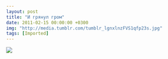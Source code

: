 ```yaml
---
layout: post
title: "И грянул гром"
date: 2011-02-15 00:00:00 +0300
img: "http://media.tumblr.com/tumblr_lgnxlnzFVS1qfp23s.jpg"
tags: [Imported]
---
```


![](tumblr_lgnxlnzFVS1qfp23s.jpg)